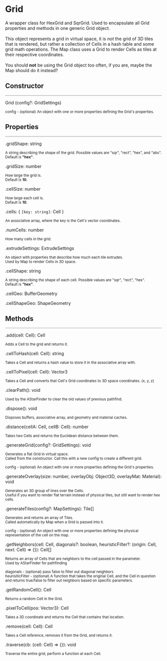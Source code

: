 <a id='grid'></a>

# Grid

<div class='description'>
A wrapper class for HexGrid and SqrGrid. Used to encapsulate all Grid properties and methods in one generic Grid object.<br/><br/>
This object represents a grid in virtual space, it is <i>not</i> the grid of 3D tiles that is rendered, but rather a collection of Cells in a hash table and some grid math operations. The Map class uses a Grid to render Cells as tiles at their respective coordinates.<br><br>
You should <b>not</b> be using the Grid object too often, if you are, maybe the Map should do it instead?
</div>

## Constructor
<hr style='width:100%; opacity:.5;' />

Grid (config?: GridSettings)

<small>
config - (optional) An object with one or more properties defining the Grid's properties.  
</small>

## Properties
<hr style='width:100%; opacity:.5;' />

.gridShape: string

<small>
A string describing the shape of the grid. Possible values are "sqr", "rect", "hex", and "abs".<br/>
Default is <b>"hex"</b>.
</small>

.gridSize: number

<small>
How large the grid is.<br>
Default is <b>10</b>. 
</small>

.cellSize: number

<small>
How large each cell is.<br>
Default is <b>10</b>.
</small>

.cells: { `[key: string]`: Cell }

<small>
An associative array, where the key is the Cell's vector coordinates. 
</small>

.numCells: number

<small>
How many cells in the grid.
</small>

.extrudeSettings: ExtrudeSettings

<small>
An object with properties that describe how much each tile extrudes.<br/>
Used by Map to render Cells in 3D space. 
</small>

.cellShape: string

<small>
A string describing the shape of each cell. Possible values are "sqr", "rect", "hex". <br/>
Default is <b>"hex"</b>.
</small>

.cellGeo: BufferGeometry

.cellShapeGeo: ShapeGeometry

## Methods
<hr style='width:100%; opacity:.5;' />

.add(cell: Cell): Cell

<small>
Adds a Cell to the grid and returns it.
</small>

.cellToHash(cell: Cell): string

<small>
Takes a Cell and returns a hash value to store it in the associative array with.
</small>

.cellToPixel(cell: Cell): Vector3

<small>
Takes a Cell and converts that Cell's Grid coordinates to 3D space coordinates. (x, y, z)
</small>

.clearPath(): void

<small>
Used by the AStarFinder to clear the old values of previous pathfind.
</small>

.dispose(): void

<small>
Disposes buffers, associative array, and geometry and material caches.
</small>

.distance(cellA: Cell, cellB: Cell): number

<small>
Takes two Cells and returns the Euclidean distance between them. 
</small>

.generateGrid(config?: GridSettings): void

<small>
Generates a flat Grid in virtual space.<br/>
Called from the constructor. Call this with a new config to create a different grid.<br/><br/>
config - (optional) An object with one or more properties defining the Grid's properties.
</small>  

.generateOverlay(size: number, overlayObj: Object3D, overlayMat: Material): void

<small>
Generates an 3D group of lines over the Cells.<br/>
Useful if you want to render flat terrain instead of physical tiles, but still want to render hex cells. 
</small>

.generateTiles(config?: MapSettings): Tile[]

<small>
Generates and returns an array of Tiles.<br/>
Called automatically by Map when a Grid is passed into it.<br/><br/>
config - (optional) An object with one or more properties defining the physical representation of the cell on the map.
</small>

.getNeighbors(cell: Cell, diagonals?: boolean, heuristicFilter?: (origin: Cell, next: Cell) => {}): Cell[]

<small>
Returns an array of Cells that are neighbors to the cell passed in the parameter.<br/>
Used by AStarFinder for pathfinding<br/><br>
diagonals - (optional) pass false to filter out diagonal neighbors<br/>
heurisiticFilter - (optional) A function that takes the original Cell, and the Cell in question and returns true/false to filter out neighbors based on specific parameters.
</small>

.getRandomCell(): Cell

<small>
Returns a random Cell in the Grid.
</small>

.pixelToCell(pos: Vector3): Cell

<small>
Takes a 3D coordinate and returns the Cell that contains that location.
</small>

.remove(cell: Cell): Cell

<small>
Takes a Cell reference, removes it from the Grid, and returns it.
</small>

.traverse(cb: (cell: Cell) => {}): void

<small>
Traverse the entire grid, perform a function at each Cell. 
</small>
